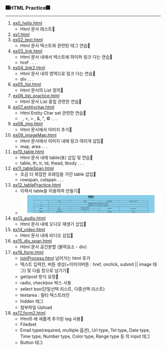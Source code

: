 ### 🎆HTML Practice🎆
---
1. [ex0_hello.html](./ex0_hello.html)
    - Html 문서 테스트🎈
2. [ex1.html](./ex1.html)
3. [ex02_text.html](./ex02_text.html)
   - Html 문서 텍스트와 관련된 태그 연습🧨
4. [ex03_link.html](./ex03_link.html)
   - Html 문서 내에서 텍스트에 하이퍼 링크 다는 연습🎄
   - href . . .
5. [ex04_link2.html](./ex04_link2.html)
   - Html 문서 내의 영역으로 링크 다는 연습🎀
   - div . . .
6. [ex05_list.html](./ex05_list.html)
    - Html 문서의 List 정의🎁
7. [ex06_list_practice.html](./ex06_list_practice.html)
   - Html 문서 List 중첩 관련한 연습🎢
8. [ex07_entitychar.html](./ex07_entitychar.html)
   - Html Entity Char set 관련한 연습🎪
   - &nbsp; , &lt;, &gt; , &amp;, &quot;, &copy; . . .
9. [ex08_img.html](./ex08_img.html)
    - Html 문서에서 이미지 추가🎐
10. [ex09_imageMap.html](./ex09_imageMap.html)
    - Html 문서에서 이미지 내에 링크 여러개 삽입🎏
    - map, area . . .
11. [ex10_table.html](./ex10_table.html)
    - Html 문서 내에 table(표) 삽입 및 연습🎋
    - table, th, tr, td, thead, tbody . . .
12. [ex11_tableSpan.html](./ex11_tableSpan.html)
    - 조금 더 복잡한 프레임을 가진 table 삽입🎑
    - rowspan, colspan . . .
13. [ex12_tablePractice.html](./ex12_tablePractice.html)
    - 이력서 table을 이용하여 만들기🎃
    - ![이력서실습](img/test_submit.JPG)
14. [ex13_audio.html](./ex13_audio.html)
    - Html 문서 내에 오디오 재생기 삽입🎡
15. [ex14_video.html](./ex14_video.html)
    - Html 문서 내에 비디오 삽입👕
16. [ex15_div_span.html](./ex15_div.html)
    - Html 문서 공간분할 (블럭요소 - div)
17. [ex16_form.html](./ex16_form.html)
    + [joinProcess.html](./joinProcess.html) 넘어가는 html 추가
    - 텍스트 입력칸, 버튼 생성(+이미지버튼 : href, onclick, submit || image 태그) 및 다음 창으로 넘기기🎠
    - get/post 방식 요청👢
    - radio, checkbox 박스 사용
    - select box(단일선택 리스트, 다중선택 리스트)
    - textarea : 멀티 텍스트라인
    - hidden 태그
    - 첨부파일 Upload
18. [ex17_form2.html](./ex17_form2.html)
    - Html5 에 새롭게 추가된 tag 사용🧲
    - Filedset
    - Email type(required, multiple 옵션), Url type, Tel type, Date type, Time type, Number type, Color type, Range type 등 의 input 태그
    - Button 태그
